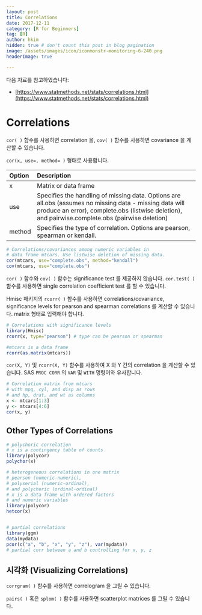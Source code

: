 ```yaml
---
layout: post  
title: Correlations  
date: 2017-12-11  
category: [R for Beginners]  
tag: [R]  
author: hkim  
hidden: true # don't count this post in blog pagination  
image: /assets/images/icon/iconmonstr-monitoring-6-240.png
headerImage: true

---
```


다음 자료를 참고하였습니다:  
- [https://www.statmethods.net/stats/correlations.html](https://www.statmethods.net/stats/correlations.html)

# Correlations

`cor( )` 함수를 사용하면 correlation 을, `cov( )` 함수를 사용하면 covariance 을 계산할 수 있습니다.

`cor(x, use=, method= )` 형태로 사용합니다.

Option   | Description
:--------|:---------------
x        | Matrix or data frame
use      | Specifies the handling of missing data. Options are all.obs (assumes no missing data - missing data will produce an error), complete.obs (listwise deletion), and pairwise.complete.obs (pairwise deletion)
method   |  Specifies the type of correlation. Options are pearson, spearman or kendall.

```r
# Correlations/covariances among numeric variables in
# data frame mtcars. Use listwise deletion of missing data.
cor(mtcars, use="complete.obs", method="kendall")
cov(mtcars, use="complete.obs")
```

`cor( )` 함수와 `cov( )` 함수는 significance test 를 제공하지 않습니다. `cor.test( )` 함수를 사용하면 single correlation coefficient test 를 할 수 있습니다.

Hmisc 패키지의 `rcorr( )` 함수를 사용하면 correlations/covariance, significance levels for pearson and spearman correlations 를 계산할 수 있습니다. matrix 형태로 입력해야 합니다.

```r
# Correlations with significance levels
library(Hmisc)
rcorr(x, type="pearson") # type can be pearson or spearman

#mtcars is a data frame
rcorr(as.matrix(mtcars))
```

`cor(X, Y)` 및 `rcorr(X, Y)` 함수를 사용하여 X 와 Y 간의 correlation 을 계산할 수 있습니다. SAS `PROC CORR` 의 `VAR` 및 `WITH` 명령어와 유사합니다.


```r
# Correlation matrix from mtcars
# with mpg, cyl, and disp as rows
# and hp, drat, and wt as columns
x <- mtcars[1:3]
y <- mtcars[4:6]
cor(x, y)
```

## Other Types of Correlations

```r
# polychoric correlation
# x is a contingency table of counts
library(polycor)
polychor(x)

# heterogeneous correlations in one matrix
# pearson (numeric-numeric),
# polyserial (numeric-ordinal),
# and polychoric (ordinal-ordinal)
# x is a data frame with ordered factors
# and numeric variables
library(polycor)
hetcor(x)


# partial correlations
library(ggm)
data(mydata)
pcor(c("a", "b", "x", "y", "z"), var(mydata))
# partial corr between a and b controlling for x, y, z
```

## 시각화 (Visualizing Correlations)

`corrgram( )` 함수를 사용하면 correlogram 을 그릴 수 있습니다.

`pairs( )` 혹은 `splom( )` 함수를 사용하면 scatterplot matrices 를 그릴 수 있습니다.
